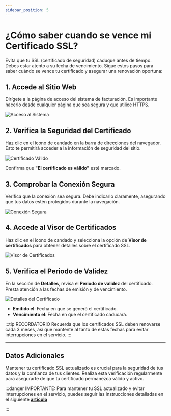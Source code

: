 ```yaml
---
sidebar_position: 5
---
```



# ¿Cómo saber cuando se vence mi Certificado SSL?

Evita que tu SSL (certificado de seguridad) caduque antes de tiempo. Debes estar atento a su fecha de vencimiento. Sigue estos pasos para saber cuándo se vence tu certificado y asegurar una renovación oportuna:  

## 1. Accede al Sitio Web  

Dirígete a la página de acceso del sistema de facturación. Es importante hacerlo desde cualquier página que sea segura y que utilice HTTPS.  

![Acceso al Sistema](img/login-1.png)  

## 2. Verifica la Seguridad del Certificado  

Haz clic en el ícono de candado en la barra de direcciones del navegador. Esto te permitirá acceder a la información de seguridad del sitio.  

![Certificado Válido](img/login-2.png)  

Confirma que **"El certificado es válido"** esté marcado.  

## 3. Comprobar la Conexión Segura  

Verifica que la conexión sea segura. Debe indicarlo claramente, asegurando que tus datos estén protegidos durante la navegación.  

![Conexión Segura](img/login-3.png)  

## 4. Accede al Visor de Certificados  

Haz clic en el ícono de candado y selecciona la opción de **Visor de certificados** para obtener detalles sobre el certificado SSL.  

![Visor de Certificados](img/login-4.png)  

## 5. Verifica el Periodo de Validez  

En la sección de **Detalles**, revisa el **Periodo de validez** del certificado. Presta atención a las fechas de emisión y de vencimiento.  

![Detalles del Certificado](img/login-5.png)  

- **Emitido el**: Fecha en que se generó el certificado.  
- **Vencimiento el**: Fecha en que el certificado caducará.  

:::tip RECORDATORIO
Recuerda que los certificados SSL deben renovarse cada 3 meses, así que mantente al tanto de estas fechas para evitar interrupciones en el servicio.
:::

---  

## Datos Adicionales

Mantener tu certificado SSL actualizado es crucial para la seguridad de tus datos y la confianza de tus clientes. Realiza esta verificación regularmente para asegurarte de que tu certificado permanezca válido y activo.  


:::danger IMPORTANTE:
Para mantener tu SSL actualizado y evitar interrupciones en el servicio, puedes seguir las instrucciones detalladas en el siguiente **[articulo](../prox-devs/instalacion/04-Instalar-SSL.md)**

:::